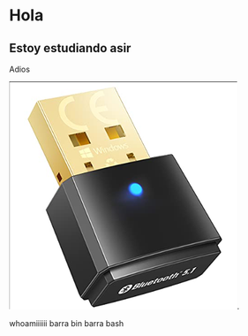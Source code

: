 # Hola 
## Estoy estudiando asir
Adios

![imagen](/img/conector.png).

whoamiiiiii barra bin barra bash
